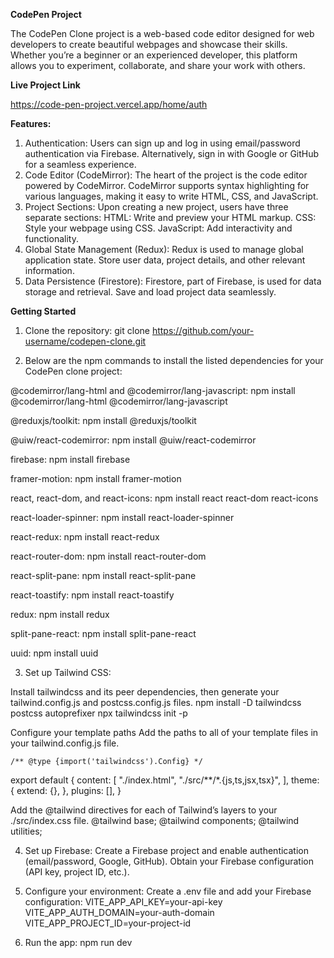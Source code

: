 **CodePen Project**

The CodePen Clone project is a web-based code editor designed for web developers to create beautiful webpages and showcase their skills. Whether you’re a beginner or an experienced developer, this platform allows you to experiment, collaborate, and share your work with others.

 **Live Project Link**
  
  https://code-pen-project.vercel.app/home/auth

**Features:**
1. Authentication:
  Users can sign up and log in using email/password authentication via Firebase.
  Alternatively, sign in with Google or GitHub for a seamless experience.
2. Code Editor (CodeMirror):
  The heart of the project is the code editor powered by CodeMirror.
  CodeMirror supports syntax highlighting for various languages, making it easy to write HTML, CSS, and JavaScript.
3. Project Sections:
  Upon creating a new project, users have three separate sections:
  HTML: Write and preview your HTML markup.
  CSS: Style your webpage using CSS.
  JavaScript: Add interactivity and functionality.
4. Global State Management (Redux):
  Redux is used to manage global application state.
  Store user data, project details, and other relevant information.
5. Data Persistence (Firestore):
  Firestore, part of Firebase, is used for data storage and retrieval.
  Save and load project data seamlessly.

  **Getting Started**
  
1. Clone the repository:
  git clone https://github.com/your-username/codepen-clone.git

2. Below are the npm commands to install the listed dependencies for your CodePen clone project:

@codemirror/lang-html and @codemirror/lang-javascript:
  npm install @codemirror/lang-html @codemirror/lang-javascript

@reduxjs/toolkit:
  npm install @reduxjs/toolkit

@uiw/react-codemirror:
  npm install @uiw/react-codemirror
  
firebase:
  npm install firebase

framer-motion:
  npm install framer-motion

react, react-dom, and react-icons:
  npm install react react-dom react-icons

react-loader-spinner:
  npm install react-loader-spinner

react-redux:
  npm install react-redux

react-router-dom:
  npm install react-router-dom

react-split-pane:
  npm install react-split-pane

react-toastify:
  npm install react-toastify

redux:
  npm install redux

split-pane-react:
  npm install split-pane-react

uuid:
  npm install uuid


3. Set up Tailwind CSS:

Install tailwindcss and its peer dependencies, then generate your tailwind.config.js and postcss.config.js files.
  npm install -D tailwindcss postcss autoprefixer
  npx tailwindcss init -p

Configure your template paths
Add the paths to all of your template files in your tailwind.config.js file.

    /** @type {import('tailwindcss').Config} */
  export default {
    content: [
      "./index.html",
      "./src/**/*.{js,ts,jsx,tsx}",
    ],
    theme: {
      extend: {},
    },
    plugins: [],
  }

Add the @tailwind directives for each of Tailwind’s layers to your ./src/index.css file.
    @tailwind base;
    @tailwind components;
    @tailwind utilities;

4. Set up Firebase:
Create a Firebase project and enable authentication (email/password, Google, GitHub).
Obtain your Firebase configuration (API key, project ID, etc.).

5. Configure your environment:
Create a .env file and add your Firebase configuration:
VITE_APP_API_KEY=your-api-key
VITE_APP_AUTH_DOMAIN=your-auth-domain
VITE_APP_PROJECT_ID=your-project-id

6. Run the app:
  npm run dev
  
